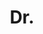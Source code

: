 ---
name: Julian Quast
title: Dr.
email: julian.quast@math.uni-heidelberg.de
website: 
github: 
linkedin: 
twitter: 
googlescholar: 
researchgate: 
orcid: 
image: prof.svg
description: >
  Research interests in algebraic geometry, function theory, and affine algebraic groups.
--- 